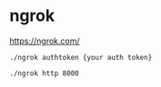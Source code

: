 # ngrok

<https://ngrok.com/>

```
./ngrok authtoken {your auth token}
```

```
./ngrok http 8000
```
